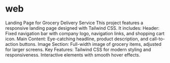 # web
 Landing Page for Grocery Delivery Service  This project features a responsive landing page designed with Tailwind CSS. It includes:  Header: Fixed navigation bar with company logo, navigation links, and shopping cart icon. Main Content: Eye-catching headline, product description, and call-to-action buttons. Image Section: Full-width image of grocery items, adjusted for larger screens. Key Features:  Tailwind CSS for modern styling and responsiveness. Interactive elements with smooth hover effects.
